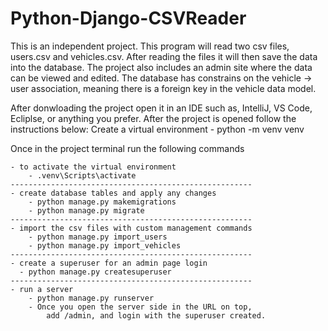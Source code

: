 # Python-Django-CSVReader

This is an independent project. This program will read two csv files, users.csv and vehicles.csv. After reading the files it will then save the data into the database. The project also includes an admin site where the data can be viewed and edited. The database has constrains on the vehicle -> user association, meaning there is a foreign key in the vehicle data model.

After donwloading the project open it in an IDE such as, IntelliJ, VS Code, Ecliplse, or anything you prefer.
After the project is opened follow the instructions below:
    Create a virtual environment 
	    - python -m venv venv

  Once in the project terminal run the following commands
    
    - to activate the virtual environment
    	- .venv\Scripts\activate
    ------------------------------------------------------   
    - create database tables and apply any changes
    	- python manage.py makemigrations
    	- python manage.py migrate 	
    ------------------------------------------------------
    - import the csv files with custom management commands
    	- python manage.py import_users
    	- python manage.py import_vehicles  
    ------------------------------------------------------
    - create a superuser for an admin page login
      - python manage.py createsuperuser
    ------------------------------------------------------
    - run a server
    	- python manage.py runserver
        - Once you open the server side in the URL on top,
            add /admin, and login with the superuser created.
